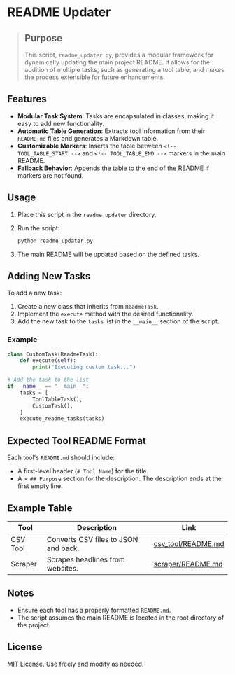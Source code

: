 # README Updater

> ## Purpose
> This script, `readme_updater.py`, provides a modular framework for dynamically updating the main project README. It allows for the addition of multiple tasks, such as generating a tool table, and makes the process extensible for future enhancements.

## Features

- **Modular Task System**: Tasks are encapsulated in classes, making it easy to add new functionality.
- **Automatic Table Generation**: Extracts tool information from their `README.md` files and generates a Markdown table.
- **Customizable Markers**: Inserts the table between `<!-- TOOL_TABLE_START -->` and `<!-- TOOL_TABLE_END -->` markers in the main README.
- **Fallback Behavior**: Appends the table to the end of the README if markers are not found.

## Usage

1. Place this script in the `readme_updater` directory.
2. Run the script:

   ```bash
   python readme_updater.py
   ```

3. The main README will be updated based on the defined tasks.

## Adding New Tasks

To add a new task:

1. Create a new class that inherits from `ReadmeTask`.
2. Implement the `execute` method with the desired functionality.
3. Add the new task to the `tasks` list in the `__main__` section of the script.

### Example

```python
class CustomTask(ReadmeTask):
    def execute(self):
        print("Executing custom task...")

# Add the task to the list
if __name__ == "__main__":
    tasks = [
        ToolTableTask(),
        CustomTask(),
    ]
    execute_readme_tasks(tasks)
```

## Expected Tool README Format

Each tool's `README.md` should include:

- A first-level header (`# Tool Name`) for the title.
- A `> ## Purpose` section for the description. The description ends at the first empty line.

## Example Table

| Tool     | Description                          | Link                                     |
| -------- | ------------------------------------ | ---------------------------------------- |
| CSV Tool | Converts CSV files to JSON and back. | [csv_tool/README.md](csv_tool/README.md) |
| Scraper  | Scrapes headlines from websites.     | [scraper/README.md](scraper/README.md)   |

## Notes

- Ensure each tool has a properly formatted `README.md`.
- The script assumes the main README is located in the root directory of the project.

## License

MIT License. Use freely and modify as needed.
